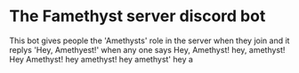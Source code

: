 # The Famethyst server discord bot
This bot gives people the 'Amethysts' role in the server when they join and it replys 'Hey, Amethyest!' when any one says 
Hey, Amethyst!
hey, amethyst!
Hey Amethyst!
hey amethyst!
hey amethyst'
hey a
